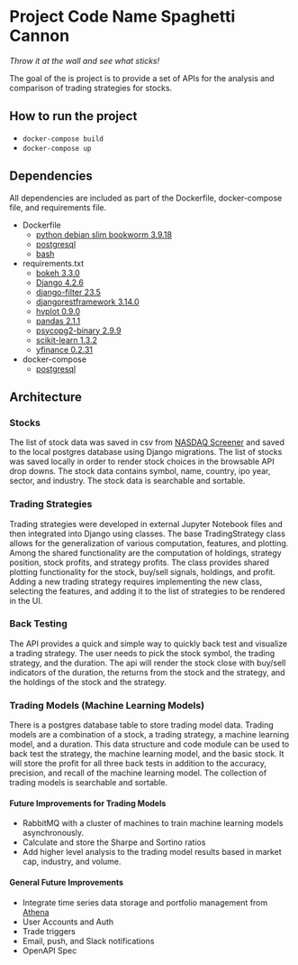 # Project Code Name Spaghetti Cannon
*Throw it at the wall and see what sticks!*

The goal of the is project is to provide a set of APIs for the analysis and comparison of trading strategies for stocks.

## How to run the project
- `docker-compose build`
- `docker-compose up`

## Dependencies
All dependencies are included as part of the Dockerfile, docker-compose file, and requirements file.
- Dockerfile
    - [python debian slim bookworm 3.9.18](https://hub.docker.com/layers/library/python/3.9-slim-bookworm/images/sha256-4342ac0e2b5d9c982e4d1f588d259b8a256b77e5979bef5ac557100d73fe27ec)
    - [postgresql](https://postgresql.org/)
    - [bash](https://www.gnu.org/software/bash/)
- requirements.txt
    - [bokeh 3.3.0](https://bokeh.org/)
    - [Django 4.2.6](https://www.djangoproject.com/)
    - [django-filter 23.5](https://github.com/carltongibson/django-filter/)
    - [djangorestframework 3.14.0](https://www.django-rest-framework.org/)
    - [hvplot 0.9.0](https://hvplot.holoviz.org/)
    - [pandas 2.1.1](https://pandas.pydata.org/)
    - [psycopg2-binary 2.9.9](https://www.psycopg.org/)
    - [scikit-learn 1.3.2](https://scikit-learn.org/)
    - [yfinance 0.2.31](https://github.com/ranaroussi/yfinance)
- docker-compose
    - [postgresql](https://postgresql.org/)


## Architecture

### Stocks
The list of stock data was saved in csv from [NASDAQ Screener](https://www.nasdaq.com/market-activity/stocks/screener) and saved to the local postgres database using Django migrations.  The list of stocks was saved locally in order to render stock choices in the browsable API drop downs.  The stock data contains symbol, name, country, ipo year, sector, and industry.  The stock data is searchable and sortable.

### Trading Strategies
Trading strategies were developed in external Jupyter Notebook files and then integrated into Django using classes.  The base TradingStrategy class allows for the generalization of various computation, features, and plotting.  Among the shared functionality are the computation of holdings, strategy position, stock profits, and strategy profits.  The class provides shared plotting functionality for the stock, buy/sell signals, holdings, and profit.  Adding a new trading strategy requires implementing the new class, selecting the features, and adding it to the list of strategies to be rendered in the UI.

### Back Testing
The API provides a quick and simple way to quickly back test and visualize a trading strategy.  The user needs to pick the stock symbol, the trading strategy, and the duration.  The api will render the stock close with buy/sell indicators of the duration, the returns from the stock and the strategy, and the holdings of the stock and the strategy.

### Trading Models (Machine Learning Models)
There is a postgres database table to store trading model data.  Trading models are a combination of a stock, a trading strategy, a machine learning model, and a duration.  This data structure and code module can be used to back test the strategy, the machine learning model, and the basic stock.  It will store the profit for all three back tests in addition to the accuracy, precision, and recall of the machine learning model.  The collection of trading models is searchable and sortable.

#### Future Improvements for Trading Models
- RabbitMQ with a cluster of machines to train machine learning models asynchronously.
- Calculate and store the Sharpe and Sortino ratios
- Add higher level analysis to the trading model results based in market cap, industry, and volume.


#### General Future Improvements
- Integrate time series data storage and portfolio management from [Athena](https://github.com/devinrosen/project1_group1/tree/main/webapp)
- User Accounts and Auth
- Trade triggers
- Email, push, and Slack notifications
- OpenAPI Spec
